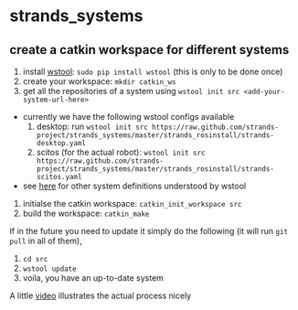 strands_systems
===============

## create a catkin workspace for different systems 

1. install [wstool](http://ros.org/wiki/wstool): `sudo pip install wstool` (this is only to be done once)
1. create your workspace: `mkdir catkin_ws`
1. get all the repositories of a system using `wstool init src <add-your-system-url-here>`
  * currently we have the following wstool configs available
      1. desktop: run `wstool init src https://raw.github.com/strands-project/strands_systems/master/strands_rosinstall/strands-desktop.yaml`
      1. scitos (for the actual robot): `wstool init src https://raw.github.com/strands-project/strands_systems/master/strands_rosinstall/strands-scitos.yaml`
  * see [here](https://github.com/strands-project/strands_systems/tree/master/strands_rosinstall) for other system definitions understood by wstool
1. initialse the catkin workspace: `catkin_init_workspace src`
1. build the workspace: `catkin_make`

If in the future you need to update it simply do the following (it will run `git pull` in all of them), 
  1. `cd src`
  1. `wstool update`
  1. voila, you have an up-to-date system


A little [video](http://ascii.io/a/3882) illustrates the actual process nicely
